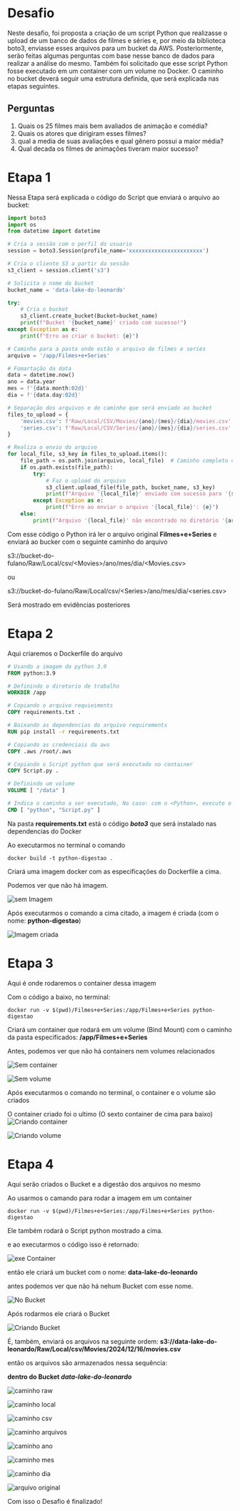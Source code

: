 # Desafio
Neste desafio, foi proposta a criação de um script Python que realizasse o upload de um banco de dados de filmes e séries e, por meio da biblioteca boto3, enviasse esses arquivos para um bucket da AWS. Posteriormente, serão feitas algumas perguntas com base nesse banco de dados para realizar a análise do mesmo. Também foi solicitado que esse script Python fosse executado em um container com um volume no Docker. O caminho no bucket deverá seguir uma estrutura definida, que será explicada nas etapas seguintes.

## Perguntas

1. Quais os 25 filmes mais bem avaliados de animação e comédia?
2.  Quais os atores que dirigiram esses filmes?
3. qual a media de suas avaliações e qual gênero possui a maior média?
4. Qual decada os filmes de animações tiveram maior sucesso?

# Etapa 1
Nessa Etapa será explicada o código do Script que enviará o arquivo ao bucket:

```py
import boto3
import os
from datetime import datetime

# Cria a sessão com o perfil do usuario
session = boto3.Session(profile_name='xxxxxxxxxxxxxxxxxxxxxxx')

# Cria o cliente S3 a partir da sessão
s3_client = session.client('s3')

# Solicita o nome do bucket
bucket_name = 'data-lake-do-leonardo'

try:
    # Cria o bucket
    s3_client.create_bucket(Bucket=bucket_name)
    print(f"Bucket '{bucket_name}' criado com sucesso!")
except Exception as e:
    print(f"Erro ao criar o bucket: {e}")

# Caminho para a pasta onde estão o arquivo de filmes e series
arquivo = '/app/Filmes+e+Series'

# Fomartação da data
data = datetime.now()
ano = data.year
mes = f'{data.month:02d}'
dia = f'{data.day:02d}'

# Separação dos arquivos e do caminho que será enviado ao bucket
files_to_upload = {
    'movies.csv': f'Raw/Local/CSV/Movies/{ano}/{mes}/{dia}/movies.csv',
    'series.csv': f'Raw/Local/CSV/Series/{ano}/{mes}/{dia}/series.csv'
}

# Realiza o envio do arquivo
for local_file, s3_key in files_to_upload.items():
    file_path = os.path.join(arquivo, local_file)  # Caminho completo do arquivo no sistema
    if os.path.exists(file_path):
        try:
            # Faz o upload do arquivo
            s3_client.upload_file(file_path, bucket_name, s3_key)
            print(f"Arquivo '{local_file}' enviado com sucesso para '{s3_key}' no bucket '{bucket_name}'!")
        except Exception as e:
            print(f"Erro ao enviar o arquivo '{local_file}': {e}")
    else:
        print(f"Arquivo '{local_file}' não encontrado no diretório '{arquivo}'.")
```

Com esse código o Python irá ler o arquivo original **Filmes+e+Series** e enviará ao bucker com o seguinte caminho do arquivo

s3://bucket-do-fulano/Raw/Local/csv/\<Movies>/ano/mes/dia/\<Movies.csv>

ou

s3://bucket-do-fulano/Raw/Local/csv/\<Series>/ano/mes/dia/\<series.csv>

Será mostrado em evidências posteriores

# Etapa 2
Aqui criaremos o Dockerfile do arquivo
```Dockerfile
# Usando a imagem do python 3.9
FROM python:3.9

# Definindo o diretorio de trabalho
WORKDIR /app

# Copiando o arquivo requieiments
COPY requirements.txt .

# Baixando as dependencias do arquivo requirements
RUN pip install -r requirements.txt

# Copiando as credenciais da aws
COPY .aws /root/.aws

# Copiando o Script python que será executado no container
COPY Script.py .

# Definindo um volume
VOLUME [ "/data" ]

# Indica o caminho a ser executado, No caso: com o <Python>, execute o <Script.py>
CMD [ "python", "Script.py" ]
```

Na pasta **requirements.txt** está o código ***boto3*** que será instalado nas dependencias do Docker

Ao executarmos no terminal o comando

```shell
docker build -t python-digestao .
```

Criará uma imagem docker com as especificações do Dockerfile  a cima.

Podemos ver que não há imagem.

![sem Imagem](../Evidencias/semImagem-Docker.png)

Após executarmos o comando a cima citado, a imagem é criada (com o nome: **python-digestao**)

![Imagem criada](../Evidencias/Imagem-criada.png)


# Etapa 3 

Aqui é onde rodaremos o container dessa imagem

Com o código a baixo, no terminal:

```shell
docker run -v $(pwd)/Filmes+e+Series:/app/Filmes+e+Series python-digestao
```

Criará um container que rodará em um volume (Bind Mount) com o caminho da pasta especificados: **/app/Filmes+e+Series**

Antes, podemos ver que não há containers nem volumes relacionados

![Sem container](../Evidencias/sem-container.png)

![Sem volume](../Evidencias/sem-volume.png)

Após executarmos o comando no terminal, o container e o volume são criados

O container criado foi o ultimo (O sexto container de cima para baixo)
![Criando container](../Evidencias/container-criado.png)

![Criando volume](../Evidencias/volume-criado.png)


# Etapa 4

Aqui serão criados o Bucket e a digestão dos arquivos no mesmo

Ao usarmos o camando para rodar a imagem em um container
```shell
docker run -v $(pwd)/Filmes+e+Series:/app/Filmes+e+Series python-digestao
```
Ele também rodará o Script python mostrado a cima.

e ao executarmos o código isso é retornado:

![exe Container](../Evidencias/rodandoContainer.png)


então ele criará um bucket com o nome: **data-lake-do-leonardo**

antes podemos ver que não há nehum Bucket com esse nome.

![No Bucket](../Evidencias/semBucket.png)

Após rodarmos ele criará o Bucket

![Criando Bucket](../Evidencias/bucket-criado.png)

É, também, enviará os arquivos na seguinte ordem: 
**s3://data-lake-do-leonardo/Raw/Local/csv/Movies/2024/12/16/movies.csv**

então os arquivos são armazenados nessa sequência:

**dentro do Bucket *data-lake-do-leonardo***

![caminho raw](../Evidencias/local-Raw.png)

![caminho local](../Evidencias/local-Local.png)

![caminho csv](../Evidencias/local-csv.png)

![caminho arquivos](../Evidencias/movie-series.png)

![caminho ano](../Evidencias/local-ano.png)

![caminho mes](../Evidencias/local-mes.png)

![caminho dia](../Evidencias/local-dia.png)

![arquivo original](../Evidencias/arquivo-principal.png)

Com isso o Desafio é finalizado!
